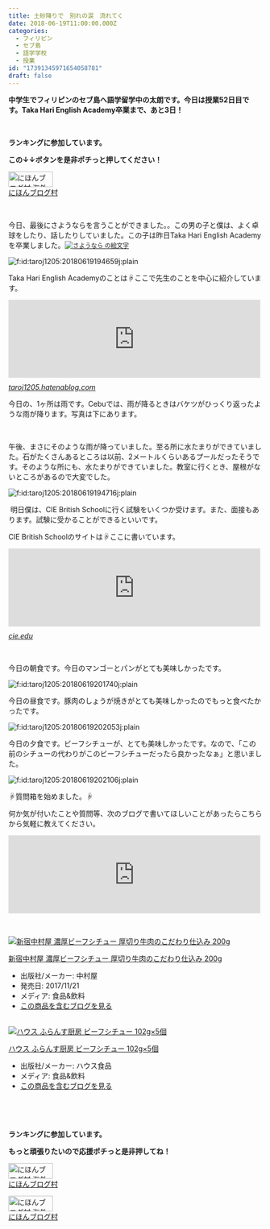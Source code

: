 ```yaml
---
title: 土砂降りで　別れの涙　流れてく
date: 2018-06-19T11:00:00.000Z
categories:
  - フィリピン
  - セブ島
  - 語学学校
  - 授業
id: "17391345971654058781"
draft: false
---
```

<p><strong>中学生でフィリピンのセブ島へ語学留学中の太朗です。今日は授業52日目です。Taka Hari English Academy卒業まで、あと3日！</strong></p>
<p> </p>
<p><strong>ランキングに参加しています。</strong></p>
<p><strong>この↓↓ボタンを是非ポチっと押してください！</strong></p>
<p><a href="//overseas.blogmura.com/cebu/ranking.html"><img src="//overseas.blogmura.com/cebu/img/cebu88_31.gif" alt="にほんブログ村 海外生活ブログ セブ島情報へ" width="88" height="31" border="0" /></a><br /><a href="//overseas.blogmura.com/cebu/ranking.html">にほんブログ村</a></p>
<p> </p>
<p>今日、最後にさようならを言うことができました。。この男の子と僕は、よく卓球をしたり、話したりしていました。この子は昨日Taka Hari English Academyを卒業しました。<a href="http://emoji7.jp/03std_244768/%E3%81%95%E3%82%88%E3%81%86%E3%81%AA%E3%82%89/" style="font-size: 12px; font-family: Meiryo; font-style: normal; font-variant-ligatures: normal; font-variant-caps: normal; font-weight: 400; letter-spacing: normal; orphans: 2; text-align: start; text-indent: 0px; text-transform: none; white-space: normal; widows: 2; word-spacing: 0px; -webkit-text-stroke-width: 0px;"><img style="font-size: 12px;" src="http://gazo.emoji7.jp/img/03std_244768/%E3%81%95%E3%82%88%E3%81%86%E3%81%AA%E3%82%89_m.gif" alt="さようなら の絵文字" border="0" /></a></p>
<p><img class="hatena-fotolife" title="f:id:taroj1205:20180619194659j:plain" src="https://cdn-ak.f.st-hatena.com/images/fotolife/t/taroj1205/20180619/20180619194659.jpg" alt="f:id:taroj1205:20180619194659j:plain" /></p>
<p>Taka Hari English Academyのことは☟ここで先生のことを中心に紹介しています。</p>
<p><iframe class="embed-card embed-webcard" style="display: block; width: 100%; height: 155px; max-width: 500px; margin: 10px 0px;" title="フィリピン-セブ-学校-Taka Hari English Academy カテゴリーの記事一覧 - 【日刊】12歳で中学生の僕のフィリピン・セブ島における語学留学日記" src="https://hatenablog-parts.com/embed?url=https%3A%2F%2Ftaroj1205.hatenablog.com%2Farchive%2Fcategory%2F%25E3%2583%2595%25E3%2582%25A3%25E3%2583%25AA%25E3%2583%2594%25E3%2583%25B3-%25E3%2582%25BB%25E3%2583%2596-%25E5%25AD%25A6%25E6%25A0%25A1-Taka%2520Hari%2520English%2520Academy" frameborder="0" scrolling="no"></iframe><cite class="hatena-citation"><a href="https://taroj1205.hatenablog.com/archive/category/%E3%83%95%E3%82%A3%E3%83%AA%E3%83%94%E3%83%B3-%E3%82%BB%E3%83%96-%E5%AD%A6%E6%A0%A1-Taka%20Hari%20English%20Academy">taroj1205.hatenablog.com</a></cite></p>
<p>今日の、1ヶ所は雨です。Cebuでは、雨が降るときはバケツがひっくり返ったような雨が降ります。写真は下にあります。</p>
<p> </p>
<p>午後、まさにそのような雨が降っていました。至る所に水たまりができていました。石がたくさんあるところは以前、2メートルくらいあるプールだったそうです。そのような所にも、水たまりができていました。教室に行くとき、屋根がないところがあるので大変でした。</p>
<p><img class="hatena-fotolife" title="f:id:taroj1205:20180619194716j:plain" src="https://cdn-ak.f.st-hatena.com/images/fotolife/t/taroj1205/20180619/20180619194716.jpg" alt="f:id:taroj1205:20180619194716j:plain" /></p>
<p> 明日僕は、CIE British Schoolに行く試験をいくつか受けます。また、面接もあります。試験に受かることができるといいです。</p>
<p>CIE British Schoolのサイトは☟ここに書いています。</p>
<p><iframe class="embed-card embed-webcard" style="display: block; width: 100%; height: 155px; max-width: 500px; margin: 10px 0px;" title="Centre for International Education – British School – The School for Leaders" src="https://hatenablog-parts.com/embed?url=https%3A%2F%2Fcie.edu%2Fen%2F" frameborder="0" scrolling="no"></iframe><cite class="hatena-citation"><a href="https://cie.edu/en/">cie.edu</a></cite></p>
<p> </p>
<p>今日の朝食です。今日のマンゴーとパンがとても美味しかったです。</p>
<p><img class="hatena-fotolife" title="f:id:taroj1205:20180619201740j:plain" src="https://cdn-ak.f.st-hatena.com/images/fotolife/t/taroj1205/20180619/20180619201740.jpg" alt="f:id:taroj1205:20180619201740j:plain" /></p>
<p>今日の昼食です。豚肉のしょうが焼きがとても美味しかったのでもっと食べたかったです。</p>
<p><img class="hatena-fotolife" title="f:id:taroj1205:20180619202053j:plain" src="https://cdn-ak.f.st-hatena.com/images/fotolife/t/taroj1205/20180619/20180619202053.jpg" alt="f:id:taroj1205:20180619202053j:plain" /></p>
<p>今日の夕食です。ビーフシチューが、とても美味しかったです。なので、「この前のシチューの代わりがこのビーフシチューだったら良かったなぁ」と思いました。</p>
<p><img class="hatena-fotolife" title="f:id:taroj1205:20180619202106j:plain" src="https://cdn-ak.f.st-hatena.com/images/fotolife/t/taroj1205/20180619/20180619202106.jpg" alt="f:id:taroj1205:20180619202106j:plain" /></p>
<p>☟質問箱を始めました。☟</p>
<p>何か気が付いたことや質問等、次のブログで書いてほしいことがあったらこちらから気軽に教えてください。</p>
<p><iframe class="embed-card embed-webcard" style="display: block; width: 100%; height: 155px; max-width: 500px; margin: 10px 0px;" title="太朗の質問箱です" src="https://hatenablog-parts.com/embed?url=https%3A%2F%2Fpeing.net%2Fja%2Ftaroj1205" frameborder="0" scrolling="no"></iframe></p>
<p> </p>
<div class="freezed">
<div class="hatena-asin-detail"><a href="http://www.amazon.co.jp/exec/obidos/ASIN/B077NJHM8X/taroj1205-hatena-22/"><img class="hatena-asin-detail-image" title="新宿中村屋 濃厚ビーフシチュー 厚切り牛肉のこだわり仕込み 200g" src="https://images-fe.ssl-images-amazon.com/images/I/51ELS5h-AOL._SL160_.jpg" alt="新宿中村屋 濃厚ビーフシチュー 厚切り牛肉のこだわり仕込み 200g" /></a>
<div class="hatena-asin-detail-info">
<p class="hatena-asin-detail-title"><a href="http://www.amazon.co.jp/exec/obidos/ASIN/B077NJHM8X/taroj1205-hatena-22/">新宿中村屋 濃厚ビーフシチュー 厚切り牛肉のこだわり仕込み 200g</a></p>
<ul>
<li><span class="hatena-asin-detail-label">出版社/メーカー:</span> 中村屋</li>
<li><span class="hatena-asin-detail-label">発売日:</span> 2017/11/21</li>
<li><span class="hatena-asin-detail-label">メディア:</span> 食品&amp;飲料</li>
<li><a href="http://d.hatena.ne.jp/asin/B077NJHM8X/taroj1205-hatena-22" target="_blank">この商品を含むブログを見る</a></li>
</ul>
</div>
<div class="hatena-asin-detail-foot"> </div>
</div>
<div class="hatena-asin-detail"><a href="http://www.amazon.co.jp/exec/obidos/ASIN/B017U4DQ7M/taroj1205-hatena-22/"><img class="hatena-asin-detail-image" title="ハウス ふらんす厨房 ビーフシチュー 102g×5個" src="https://images-fe.ssl-images-amazon.com/images/I/51k8JlAhhzL._SL160_.jpg" alt="ハウス ふらんす厨房 ビーフシチュー 102g×5個" /></a>
<div class="hatena-asin-detail-info">
<p class="hatena-asin-detail-title"><a href="http://www.amazon.co.jp/exec/obidos/ASIN/B017U4DQ7M/taroj1205-hatena-22/">ハウス ふらんす厨房 ビーフシチュー 102g×5個</a></p>
<ul>
<li><span class="hatena-asin-detail-label">出版社/メーカー:</span> ハウス食品</li>
<li><span class="hatena-asin-detail-label">メディア:</span> 食品&amp;飲料</li>
<li><a href="http://d.hatena.ne.jp/asin/B017U4DQ7M/taroj1205-hatena-22" target="_blank">この商品を含むブログを見る</a></li>
</ul>
</div>
<div class="hatena-asin-detail-foot"> </div>
</div>
</div>
<p> </p>
<div class="freezed">
<p><strong>ランキングに参加しています。</strong></p>
<p><strong>もっと頑張りたいので応援ポチっと是非押してね！</strong></p>
<p><a href="//overseas.blogmura.com/studyabroad_parent/ranking.html"><img src="//overseas.blogmura.com/studyabroad_parent/img/studyabroad_parent88_31.gif" alt="にほんブログ村 海外生活ブログ 親子留学・ジュニア留学へ" width="88" height="31" border="0" /></a><br /><a href="//overseas.blogmura.com/studyabroad_parent/ranking.html">にほんブログ村</a></p>
<p><a href="//overseas.blogmura.com/cebu/ranking.html"><img src="//overseas.blogmura.com/cebu/img/cebu88_31.gif" alt="にほんブログ村 海外生活ブログ セブ島情報へ" width="88" height="31" border="0" /></a><br /><a href="//overseas.blogmura.com/cebu/ranking.html">にほんブログ村</a></p>
</div>
